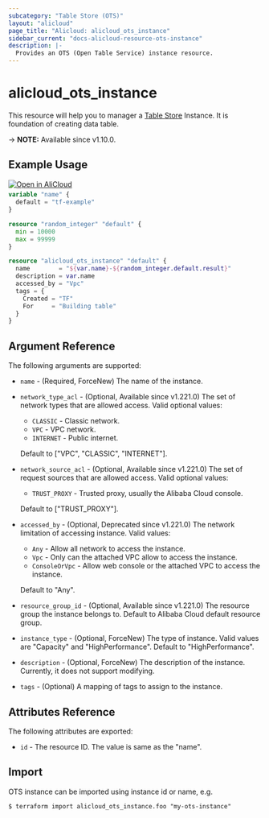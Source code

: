 ```yaml
---
subcategory: "Table Store (OTS)"
layout: "alicloud"
page_title: "Alicloud: alicloud_ots_instance"
sidebar_current: "docs-alicloud-resource-ots-instance"
description: |-
  Provides an OTS (Open Table Service) instance resource.
---
```


# alicloud_ots_instance

This resource will help you to manager a [Table Store](https://www.alibabacloud.com/help/doc-detail/27280.htm) Instance.
It is foundation of creating data table.

-> **NOTE:** Available since v1.10.0.

## Example Usage

<div style="display: block;margin-bottom: 40px;"><div class="oics-button" style="float: right;position: absolute;margin-bottom: 10px;">
  <a href="https://api.aliyun.com/api-tools/terraform?resource=alicloud_ots_instance&exampleId=8a075a3f-f162-bf06-1a9f-1df4ce7c5e5cad33bafd&activeTab=example&spm=docs.r.ots_instance.0.8a075a3ff1&intl_lang=EN_US" target="_blank">
    <img alt="Open in AliCloud" src="https://img.alicdn.com/imgextra/i1/O1CN01hjjqXv1uYUlY56FyX_!!6000000006049-55-tps-254-36.svg" style="max-height: 44px; max-width: 100%;">
  </a>
</div></div>

```terraform
variable "name" {
  default = "tf-example"
}

resource "random_integer" "default" {
  min = 10000
  max = 99999
}

resource "alicloud_ots_instance" "default" {
  name        = "${var.name}-${random_integer.default.result}"
  description = var.name
  accessed_by = "Vpc"
  tags = {
    Created = "TF"
    For     = "Building table"
  }
}
```

## Argument Reference

The following arguments are supported:

* `name` - (Required, ForceNew) The name of the instance.
* `network_type_acl` - (Optional, Available since v1.221.0) The set of network types that are allowed access. Valid optional values:
    * `CLASSIC` - Classic network.
    * `VPC` - VPC network.
    * `INTERNET` - Public internet.

    Default to ["VPC", "CLASSIC", "INTERNET"].
* `network_source_acl` - (Optional, Available since v1.221.0) The set of request sources that are allowed access. Valid optional values:
  * `TRUST_PROXY` - Trusted proxy, usually the Alibaba Cloud console.

  Default to ["TRUST_PROXY"].
* `accessed_by` - (Optional, Deprecated since v1.221.0) The network limitation of accessing instance. Valid values:
  * `Any` - Allow all network to access the instance.
  * `Vpc` - Only can the attached VPC allow to access the instance.
  * `ConsoleOrVpc` - Allow web console or the attached VPC to access the instance.

  Default to "Any".
* `resource_group_id` - (Optional, Available since v1.221.0) The resource group the instance belongs to.
  Default to Alibaba Cloud default resource group.
* `instance_type` - (Optional, ForceNew) The type of instance. Valid values are "Capacity" and "HighPerformance". Default to "HighPerformance".
* `description` - (Optional, ForceNew) The description of the instance. Currently, it does not support modifying.
* `tags` - (Optional) A mapping of tags to assign to the instance.

## Attributes Reference

The following attributes are exported:

* `id` - The resource ID. The value is same as the "name".

## Import

OTS instance can be imported using instance id or name, e.g.

```shell
$ terraform import alicloud_ots_instance.foo "my-ots-instance"
```

